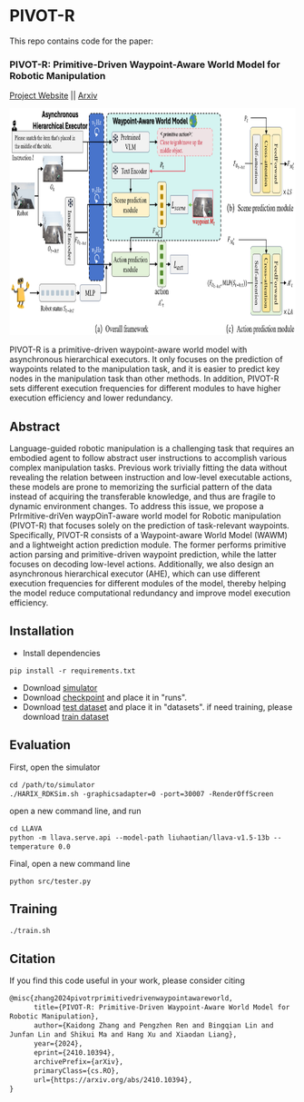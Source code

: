 # PIVOT-R
This repo contains code for the paper:
### PIVOT-R: Primitive-Driven Waypoint-Aware World Model for Robotic Manipulation ###

[Project Website](https://abliao.github.io/PIVOT-R/) || [Arxiv](https://arxiv.org/abs/2410.10394)

<p align="center">
<img src="images/pipeline.png" height=400px alt="Overview">
</p>

PIVOT-R is a primitive-driven waypoint-aware world model with asynchronous hierarchical executors. It only focuses on the prediction of waypoints related to the manipulation task, and it is easier to predict key nodes in the manipulation task than other methods. In addition, PIVOT-R sets different execution frequencies for different modules to have higher execution efficiency and lower redundancy.

## Abstract
Language-guided robotic manipulation is a challenging task that requires an embodied agent to follow abstract user instructions to accomplish various complex manipulation tasks. Previous work trivially fitting the data without revealing the relation between instruction and low-level executable actions, these models are prone to memorizing the surficial pattern of the data instead of acquiring the transferable knowledge, and thus are fragile to dynamic environment changes. To address this issue, we propose a PrIrmitive-driVen waypOinT-aware world model for Robotic manipulation (PIVOT-R) that focuses solely on the prediction of task-relevant waypoints. Specifically, PIVOT-R consists of a Waypoint-aware World Model (WAWM) and a lightweight action prediction module. The former performs primitive action parsing and primitive-driven waypoint prediction, while the latter focuses on decoding low-level actions. Additionally, we also design an asynchronous hierarchical executor (AHE), which can use different execution frequencies for different modules of the model, thereby helping the model reduce computational redundancy and improve model execution efficiency.

## Installation
- Install dependencies
```
pip install -r requirements.txt
```
- Download [simulator](https://drive.google.com/file/d/1GRe5OFmQdMJIIs8EU7kobWoCyFVfMHct/view?usp=sharing)
- Download [checkpoint](https://drive.google.com/file/d/12uDk9m4vxqkoZCd_7vNsz_NXhaRY49t7/view?usp=drive_link) and place it in "runs".
- Download [test dataset](https://drive.google.com/file/d/15V82C2RCyfEfJKA_HYomf-YuTaiG-4gK/view?usp=sharing) and place it in "datasets". if need training, please download [train dataset](https://pan.baidu.com/s/1u5u7-gS2RjUBprMArAyBZA?pwd=7mo4 )
## Evaluation
First, open the simulator
```
cd /path/to/simulator
./HARIX_RDKSim.sh -graphicsadapter=0 -port=30007 -RenderOffScreen
```
open a new command line, and run
```
cd LLAVA
python -m llava.serve.api --model-path liuhaotian/llava-v1.5-13b --temperature 0.0
```
Final, open a new command line
```
python src/tester.py
```

## Training
```
./train.sh
```

## Citation
If you find this code useful in your work, please consider citing
```shell
@misc{zhang2024pivotrprimitivedrivenwaypointawareworld,
      title={PIVOT-R: Primitive-Driven Waypoint-Aware World Model for Robotic Manipulation}, 
      author={Kaidong Zhang and Pengzhen Ren and Bingqian Lin and Junfan Lin and Shikui Ma and Hang Xu and Xiaodan Liang},
      year={2024},
      eprint={2410.10394},
      archivePrefix={arXiv},
      primaryClass={cs.RO},
      url={https://arxiv.org/abs/2410.10394}, 
}
```
